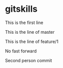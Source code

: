 # gitskills

This is the first line


This is the line of master

This is the line of feature/1

No fast forward

Second person commit
